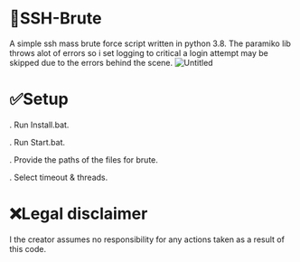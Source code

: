 # 💨SSH-Brute
A simple ssh mass brute force script written in python 3.8.
The paramiko lib throws alot of errors so i set logging to critical a login attempt may be skipped due to the errors behind the scene.
![Untitled](https://github.com/DyNaam1c/SSH-Brute/assets/133466254/54702ab8-d823-4a1a-a056-123af4ada227)

# ✅Setup 
. Run Install.bat.

. Run Start.bat.

. Provide the paths of the files for brute.

. Select timeout & threads.

# ❌Legal disclaimer
I the creator assumes no responsibility for any actions taken as a result of this code.

